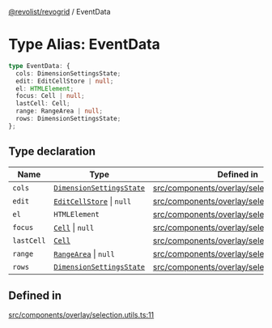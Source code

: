 [@revolist/revogrid](README.md) / EventData

# Type Alias: EventData

```ts
type EventData: {
  cols: DimensionSettingsState;
  edit: EditCellStore | null;
  el: HTMLElement;
  focus: Cell | null;
  lastCell: Cell;
  range: RangeArea | null;
  rows: DimensionSettingsState;
};
```

## Type declaration

| Name | Type | Defined in |
| ------ | ------ | ------ |
| `cols` | [`DimensionSettingsState`](Interface.DimensionSettingsState.md) | [src/components/overlay/selection.utils.ts:14](https://github.com/revolist/revogrid/blob/a808f70a0d197fcea56d269b7334fbc41eb74c5d/src/components/overlay/selection.utils.ts#L14) |
| `edit` | [`EditCellStore`](Interface.EditCellStore.md) \| `null` | [src/components/overlay/selection.utils.ts:18](https://github.com/revolist/revogrid/blob/a808f70a0d197fcea56d269b7334fbc41eb74c5d/src/components/overlay/selection.utils.ts#L18) |
| `el` | `HTMLElement` | [src/components/overlay/selection.utils.ts:12](https://github.com/revolist/revogrid/blob/a808f70a0d197fcea56d269b7334fbc41eb74c5d/src/components/overlay/selection.utils.ts#L12) |
| `focus` | [`Cell`](Interface.Cell.md) \| `null` | [src/components/overlay/selection.utils.ts:16](https://github.com/revolist/revogrid/blob/a808f70a0d197fcea56d269b7334fbc41eb74c5d/src/components/overlay/selection.utils.ts#L16) |
| `lastCell` | [`Cell`](Interface.Cell.md) | [src/components/overlay/selection.utils.ts:15](https://github.com/revolist/revogrid/blob/a808f70a0d197fcea56d269b7334fbc41eb74c5d/src/components/overlay/selection.utils.ts#L15) |
| `range` | [`RangeArea`](TypeAlias.RangeArea.md) \| `null` | [src/components/overlay/selection.utils.ts:17](https://github.com/revolist/revogrid/blob/a808f70a0d197fcea56d269b7334fbc41eb74c5d/src/components/overlay/selection.utils.ts#L17) |
| `rows` | [`DimensionSettingsState`](Interface.DimensionSettingsState.md) | [src/components/overlay/selection.utils.ts:13](https://github.com/revolist/revogrid/blob/a808f70a0d197fcea56d269b7334fbc41eb74c5d/src/components/overlay/selection.utils.ts#L13) |

## Defined in

[src/components/overlay/selection.utils.ts:11](https://github.com/revolist/revogrid/blob/a808f70a0d197fcea56d269b7334fbc41eb74c5d/src/components/overlay/selection.utils.ts#L11)
